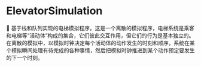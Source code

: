 # ElevatorSimulation

:department_store: 基于栈和队列实现的电梯模拟程序。这是一个离散的模拟程序，电梯系统是乘客和电梯等“活动体”构成的集合，它们彼此交互作用，但它们的行为是基本独立的。在离散的模拟中，以模拟时钟决定每个活动体的动作发生的时刻和顺序，系统在某个模拟瞬间处理有待完成的各种事情，然后把模拟时钟推进到某个动作预定要发生的下一个时刻。

